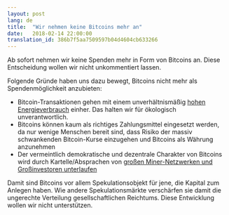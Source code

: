 ```yaml
---
layout: post
lang: de
title:  "Wir nehmen keine Bitcoins mehr an"
date:   2018-02-14 22:00:00
translation_id: 386b7f5aa7509597b04d4604cb633266
---
```



Ab sofort nehmen wir keine Spenden mehr in Form von Bitcoins an. Diese Entscheidung wollen wir nicht unkommentiert lassen.

Folgende Gründe haben uns dazu bewegt, Bitcoins nicht mehr als Spendenmöglichkeit anzubieten:

  * Bitcoin-Transaktionen gehen mit einem unverhältnismäßig [hohen Energieverbrauch](https://www.taz.de/!5462709/) einher. Das halten wir für ökologisch unverantwortlich.
  * Bitcoins können kaum als richtiges Zahlungsmittel eingesetzt werden, da nur wenige Menschen bereit sind, dass Risiko der massiv schwankenden Bitcoin-Kurse einzugehen und Bitcoins als Währung anzunehmen
  * Der vermeintlich demokratische und dezentrale Charakter von Bitcoins wird durch Kartelle/Absprachen von [großen Miner-Netzwerken und Großinvestoren unterlaufen](https://www.welt.de/wirtschaft/article171534603/Die-gefaehrliche-Macht-der-Bitcoin-Oligarchen.html)

Damit sind Bitcoins vor allem Spekulationsobjekt für jene, die Kapital zum Anlegen haben. Wie andere Spekulationsmärkte verschärfen sie damit die ungerechte Verteilung gesellschaftlichen Reichtums. Diese Entwicklung wollen wir nicht unterstützen.


